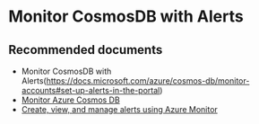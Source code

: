<properties
	pageTitle="CosmosDBAlerts"
  description="Cosmos DB via ARM Template"
	service="microsoft.documentdb"
	resource="databaseAccounts"
	authors="balaksms"
	displayOrder="90"
	selfHelpType="resource"
	supportTopicIds="32597488"
	resourceTags=""
	productPesIds="15585"
	cloudEnvironments="public"
/>

# Monitor CosmosDB with Alerts

## **Recommended documents**
* Monitor CosmosDB with Alerts(https://docs.microsoft.com/azure/cosmos-db/monitor-accounts#set-up-alerts-in-the-portal)
* [Monitor Azure Cosmos DB](https://docs.microsoft.com/azure/cosmos-db/monitor-accounts)
* [Create, view, and manage alerts using Azure Monitor](https://docs.microsoft.com/azure/monitoring-and-diagnostics/monitor-alerts-unified-usage)
